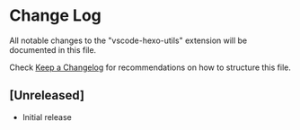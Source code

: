 # Change Log
All notable changes to the "vscode-hexo-utils" extension will be documented in this file.

Check [Keep a Changelog](http://keepachangelog.com/) for recommendations on how to structure this file.

## [Unreleased]
- Initial release